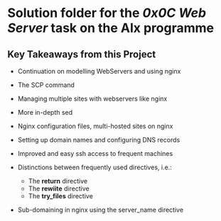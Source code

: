 # Solution folder for the **_0x0C Web Server_** task on the Alx programme

## Key Takeaways from this Project

- Continuation on modelling WebServers and using nginx

- The SCP command

- Managing multiple sites with webservers like nginx

- More in-depth sed

- Nginx configuration files, multi-hosted sites on nginx

- Setting up domain names and configuring DNS records

- Improved and easy ssh access to frequent machines

- Distinctions between frequently used directives, i.e.:
  - The **return** directive
  - The **rewiite** directive
  - The **try_files** directive

- Sub-domaining in nginx using the server_name directive
